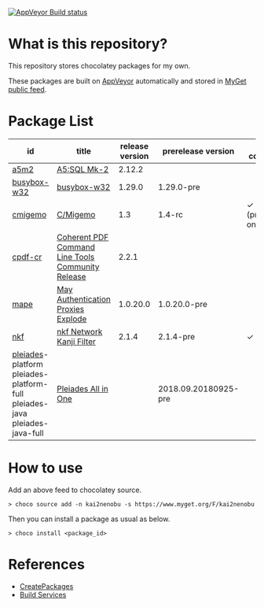 [![AppVeyor Build status](https://ci.appveyor.com/api/projects/status/1vv03ri8bujes620/branch/master?svg=true)](https://ci.appveyor.com/project/kai2nenobu/chocolatey-packages/branch/master)

# What is this repository?

This repository stores chocolatey packages for my own.

These packages are built on [AppVeyor](https://www.appveyor.com/) automatically and stored in [MyGet public feed](https://www.myget.org/F/kai2nenobu).

# Package List

| id                         | title                                                                                  | release version | prerelease version | self-contained      |
|----------------------------|----------------------------------------------------------------------------------------|-----------------|--------------------|---------------------|
| [a5m2](a5m2)               | [A5:SQL Mk-2](http://a5m2.mmatsubara.com/)                                             |          2.12.2 |                    |                     |
| [busybox-w32](busybox-w32) | [busybox-w32](https://frippery.org/busybox/)                                           |          1.29.0 | 1.29.0-pre         |                     |
| [cmigemo](cmigemo)         | [C/Migemo](https://github.com/koron/cmigemo)                                           |             1.3 | 1.4-rc             | ✓ (prerelease only) |
| [cpdf-cr](cpdf-cr)         | [Coherent PDF Command Line Tools Community Release](http://community.coherentpdf.com/) |           2.2.1 |                    |                     |
| [mape](mape)               | [May Authentication Proxies Explode](https://github.com/ipponshimeji/MAPE)             |        1.0.20.0 | 1.0.20.0-pre       |                     |
| [nkf](nkf)                 | [nkf Network Kanji Filter](https://ja.osdn.net/projects/nkf/)                          |           2.1.4 | 2.1.4-pre          | ✓                   |
| [pleiades](pleiades)-platform <br> pleiades-platform-full <br> pleiades-java <br> pleiades-java-full            | [Pleiades All in One](http://mergedoc.osdn.jp/)                                        |                 | 2018.09.20180925-pre |                     |

# How to use

Add an above feed to chocolatey source.

```
> choco source add -n kai2nenobu -s https://www.myget.org/F/kai2nenobu
```

Then you can install a package as usual as below.

```
> choco install <package_id>
```

# References

- [CreatePackages](https://chocolatey.org/docs/create-packages)
- [Build Services](https://docs.myget.org/docs/reference/build-services)
